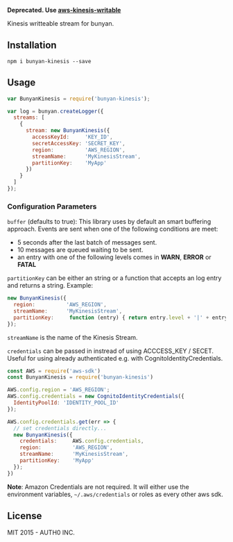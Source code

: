 **Deprecated. Use [aws-kinesis-writable](https://github.com/auth0/kinesis-writable)**

Kinesis writteable stream for bunyan.

## Installation

```
npm i bunyan-kinesis --save
```

## Usage

```javascript
var BunyanKinesis = require('bunyan-kinesis');

var log = bunyan.createLogger({
  streams: [
    {
      stream: new BunyanKinesis({
        accessKeyId:     'KEY_ID',
        secretAccessKey: 'SECRET_KEY',
        region:          'AWS_REGION',
        streamName:      'MyKinesisStream',
        partitionKey:    'MyApp'
      })
    }
  ]
});
```

### Configuration Parameters

`buffer` (defaults to true): This library uses by default an smart buffering approach. Events are sent when one of the following conditions are meet:

-  5 seconds after the last batch of messages sent.
-  10 messages are queued waiting to be sent.
-  an entry with one of the following levels comes in **WARN**, **ERROR** or **FATAL**

`partitionKey` can be either an string or a function that accepts an log entry and returns a string. Example:

```javascript
new BunyanKinesis({
  region:          'AWS_REGION',
  streamName:      'MyKinesisStream',
  partitionKey:     function (entry) { return entry.level + '|' + entry.name; }
});
```

`streamName` is the name of the Kinesis Stream.

`credentials` can be passed in instread of using ACCCESS_KEY / SECET. Useful for using already authenticated e.g. with CognitoIdentityCredentials.

```javascript
const AWS = require('aws-sdk')
const BunyanKinesis = require('bunyan-kinesis')

AWS.config.region = 'AWS_REGION';
AWS.config.credentials = new CognitoIdentityCredentials({
  IdentityPoolId: 'IDENTITY_POOL_ID'
});

AWS.config.credentials.get(err => {
  // set credentials directly...
  new BunyanKinesis({
    credentials:     AWS.config.credentials,
    region:          'AWS_REGION',
    streamName:      'MyKinesisStream',
    partitionKey:    'MyApp'
  });
})
```

**Note**: Amazon Credentials are not required. It will either use the environment variables, `~/.aws/credentials` or roles as every other aws sdk.

## License

MIT 2015 - AUTH0 INC.
